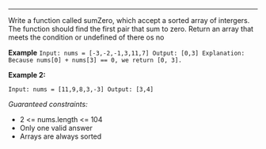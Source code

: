 ---

Write a function called sumZero, which accept a sorted array of intergers. The function should find the first pair that sum to zero. Return an array that meets the condition or undefined of there os no

**Example**
`Input: nums = [-3,-2,-1,3,11,7]
Output: [0,3]
Explanation: Because nums[0] + nums[3] == 0, we return [0, 3].`

**Example 2:**

`Input: nums = [11,9,8,3,-3]
Output: [3,4]`

_Guaranteed constraints:_

- 2 <= nums.length <= 104
- Only one valid answer
- Arrays are always sorted
